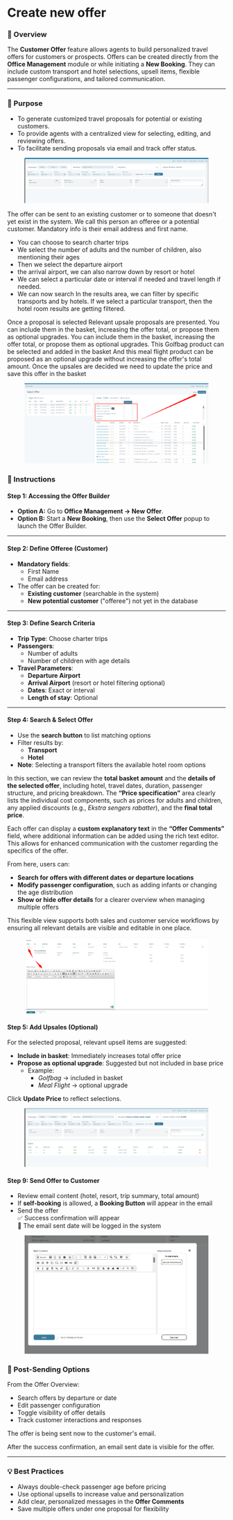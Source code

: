 # Create new offer

### 📌 Overview

The **Customer Offer** feature allows agents to build personalized travel offers for customers or prospects. Offers can be created directly from the **Office Management** module or while initiating a **New Booking**. They can include custom transport and hotel selections, upsell items, flexible passenger configurations, and tailored communication.

***

### 🎯 Purpose

* To generate customized travel proposals for potential or existing customers.
* To provide agents with a centralized view for selecting, editing, and reviewing offers.
* To facilitate sending proposals via email and track offer status.

<figure><img src="../.gitbook/assets/image (1) (1) (1) (1) (1) (1) (1) (1) (1) (1) (1) (1) (1) (1) (1) (1) (1) (1) (1) (1) (1) (1) (1) (1) (1) (1) (1) (1) (1) (1) (1) (1) (1) (1) (1) (1) (1) (1) (1) (1) (1) (1) (1) (1) (1) (1) (1) (1) (1) (1) (1) (1) (1) (1) (1) (1) (1) (1) (1) (1) ( (2).png" alt=""><figcaption></figcaption></figure>

The offer can be sent to an existing customer or to someone that doesn't yet exist in the system. We call this person an offeree or a potential customer. Mandatory info is their email address and first name.

* You can choose to search charter trips&#x20;
* We select the number of adults and the number of children, also mentioning their ages&#x20;
* Then we select the departure airport&#x20;
* the arrival airport, we can also narrow down by resort or hotel&#x20;
* We can select a particular date or interval if needed and travel length if needed.&#x20;
* We can now search In the results area, we can filter by specific transports and by hotels. If we select a particular transport, then the hotel room results are getting filtered.&#x20;

Once a proposal is selected Relevant upsale proposals are presented. You can include them in the basket, increasing the offer total, or propose them as optional upgrades. You can include them in the basket, increasing the offer total, or propose them as optional upgrades. This Golfbag product can be selected and added in the basket And this meal flight product can be proposed as an optional upgrade without increasing the offer's total amount. Once the upsales are decided we need to update the price and save this offer in the basket&#x20;

<figure><img src="../.gitbook/assets/image (2) (1) (1) (1) (1) (1) (1) (1) (1) (1) (1) (1) (1) (1) (1) (1) (1) (1) (1) (1) (1) (1) (1) (1) (1) (1) (1) (1) (1) (1) (1) (1) (1) (1) (1) (1) (1) (1) (1) (1) (1) (1) (1) (1) (1) (1) (1) (1) (1) (1) (1) (1).png" alt=""><figcaption></figcaption></figure>

### 🧭 Instructions

#### Step 1: Accessing the Offer Builder

* **Option A:** Go to **Office Management → New Offer**.
* **Option B:** Start a **New Booking**, then use the **Select Offer** popup to launch the Offer Builder.

***

#### Step 2: Define Offeree (Customer)

* **Mandatory fields**:
  * First Name
  * Email address
* The offer can be created for:
  * **Existing customer** (searchable in the system)
  * **New potential customer** ("offeree") not yet in the database

***

#### Step 3: Define Search Criteria

* **Trip Type**: Choose charter trips
* **Passengers**:
  * Number of adults
  * Number of children with age details
* **Travel Parameters**:
  * **Departure Airport**
  * **Arrival Airport** (resort or hotel filtering optional)
  * **Dates**: Exact or interval
  * **Length of stay**: Optional

***

#### Step 4: Search & Select Offer

* Use the **search button** to list matching options
* Filter results by:
  * **Transport**
  * **Hotel**
* **Note**: Selecting a transport filters the available hotel room options

In this section, we can review the **total basket amount** and the **details of the selected offer**, including hotel, travel dates, duration, passenger structure, and pricing breakdown. The **“Price specification”** area clearly lists the individual cost components, such as prices for adults and children, any applied discounts (e.g., _Ekstra sengers rabatter_), and the **final total price**.

Each offer can display a **custom explanatory text** in the **“Offer Comments”** field, where additional information can be added using the rich text editor. This allows for enhanced communication with the customer regarding the specifics of the offer.

From here, users can:

* **Search for offers with different dates or departure locations**
* **Modify passenger configuration**, such as adding infants or changing the age distribution
* **Show or hide offer details** for a clearer overview when managing multiple offers

This flexible view supports both sales and customer service workflows by ensuring all relevant details are visible and editable in one place.

<figure><img src="../.gitbook/assets/image (223).png" alt=""><figcaption></figcaption></figure>

#### Step 5: Add Upsales (Optional)

For the selected proposal, relevant upsell items are suggested:

* **Include in basket**: Immediately increases total offer price
* **Propose as optional upgrade**: Suggested but not included in base price
  * Example:
    * _Golfbag_ → included in basket
    * _Meal Flight_ → optional upgrade

Click **Update Price** to reflect selections.

<figure><img src="../.gitbook/assets/image (5) (1) (1) (1) (1) (1) (1) (1) (1) (1) (1) (1) (1) (1) (1) (1) (1) (1) (1) (1) (1) (1) (1) (1) (1) (1) (1) (1) (1) (1) (1) (1) (1) (1) (1) (1) (1) (1).png" alt=""><figcaption></figcaption></figure>

#### Step 9: Send Offer to Customer

* Review email content (hotel, resort, trip summary, total amount)
* If **self-booking** is allowed, a **Booking Button** will appear in the email
* Send the offer\
  ✅ Success confirmation will appear\
  📧 The email sent date will be logged in the system

<figure><img src="../.gitbook/assets/image (7) (1) (1) (1) (1) (1) (1) (1) (1) (1) (1) (1) (1) (1) (1) (1) (1) (1) (1) (1) (1) (1) (1) (1) (1) (1) (1) (1) (1) (1).png" alt=""><figcaption></figcaption></figure>

### 🔄 Post-Sending Options

From the Offer Overview:

* Search offers by departure or date
* Edit passenger configuration
* Toggle visibility of offer details
* Track customer interactions and responses

The offer is being sent now to the customer's email.&#x20;

After the success confirmation, an email sent date is visible for the offer.&#x20;

***

### 💡 Best Practices

* Always double-check passenger age before pricing
* Use optional upsells to increase value and personalization
* Add clear, personalized messages in the **Offer Comments**
* Save multiple offers under one proposal for flexibility

